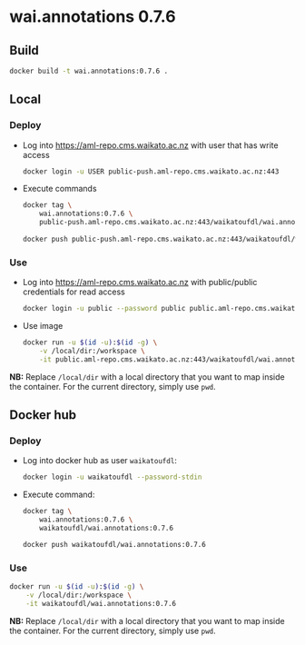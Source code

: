 # wai.annotations 0.7.6

## Build

```bash
docker build -t wai.annotations:0.7.6 .
```

## Local

### Deploy

* Log into https://aml-repo.cms.waikato.ac.nz with user that has write access

  ```bash
  docker login -u USER public-push.aml-repo.cms.waikato.ac.nz:443
  ```

* Execute commands

  ```bash
  docker tag \
      wai.annotations:0.7.6 \
      public-push.aml-repo.cms.waikato.ac.nz:443/waikatoufdl/wai.annotations:0.7.6
      
  docker push public-push.aml-repo.cms.waikato.ac.nz:443/waikatoufdl/wai.annotations:0.7.6
  ```

### Use

* Log into https://aml-repo.cms.waikato.ac.nz with public/public credentials for read access

  ```bash
  docker login -u public --password public public.aml-repo.cms.waikato.ac.nz:443
  ```

* Use image

  ```bash
  docker run -u $(id -u):$(id -g) \
      -v /local/dir:/workspace \
      -it public.aml-repo.cms.waikato.ac.nz:443/waikatoufdl/wai.annotations:0.7.6
  ```

**NB:** Replace `/local/dir` with a local directory that you want to map inside the container. 
For the current directory, simply use `pwd`.


## Docker hub

### Deploy

* Log into docker hub as user `waikatoufdl`:

  ```bash
  docker login -u waikatoufdl --password-stdin
  ```

* Execute command:

  ```bash
  docker tag \
      wai.annotations:0.7.6 \
      waikatoufdl/wai.annotations:0.7.6
  
  docker push waikatoufdl/wai.annotations:0.7.6
  ```

### Use

```bash
docker run -u $(id -u):$(id -g) \
    -v /local/dir:/workspace \
    -it waikatoufdl/wai.annotations:0.7.6
```

**NB:** Replace `/local/dir` with a local directory that you want to map inside the container. 
For the current directory, simply use `pwd`.
